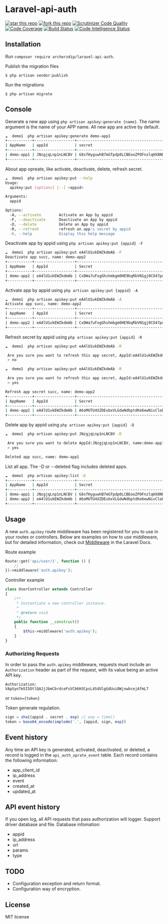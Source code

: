 # Laravel-api-auth

[![star this repo](http://githubbadges.com/star.svg?user=ArcherZdip&repo=laravel-api-auth&style=default)](https://github.com/ArcherZdip/laravel-api-auth)
[![fork this repo](http://githubbadges.com/fork.svg?user=ArcherZdip&repo=laravel-api-auth&style=default)](https://github.com/ArcherZdip/laravel-api-auth/fork)
[![Scrutinizer Code Quality](https://scrutinizer-ci.com/g/ArcherZdip/laravel-api-auth/badges/quality-score.png?b=master)](https://scrutinizer-ci.com/g/ArcherZdip/laravel-api-auth/?branch=master)
[![Code Coverage](https://scrutinizer-ci.com/g/ArcherZdip/laravel-api-auth/badges/coverage.png?b=master)](https://scrutinizer-ci.com/g/ArcherZdip/laravel-api-auth/?branch=master)
[![Build Status](https://scrutinizer-ci.com/g/ArcherZdip/laravel-api-auth/badges/build.png?b=master)](https://scrutinizer-ci.com/g/ArcherZdip/laravel-api-auth/build-status/master)
[![Code Intelligence Status](https://scrutinizer-ci.com/g/ArcherZdip/laravel-api-auth/badges/code-intelligence.svg?b=master)](https://scrutinizer-ci.com/code-intelligence)

## Installation
Run `composer require archerzdip/laravel-api-auth`.

Publish the migration files

    $ php artisan vendor:publish

Run the migrations

    $ php artisan migrate

## Console
Generate a new app using `php artisan apikey:generate {name}`. The name argument is the name of your APP name.  All new app are active by default.
 ```bash
☁  demo1  php artisan apikey:generate demo-app1
+-----------+------------------+------------------------------------------------------------------+---------------------+
| AppName   | appId            | secret                                                           | CreateAt            |
+-----------+------------------+------------------------------------------------------------------+---------------------+
| demo-app1 | JNzgjqLnp1nLNCBV | G8sfHyguwhB7mGTpdp0LCBEooZPOFnzlqHX8NRCZSG7miWwPRihNw4vsmcSeYChq | 2019-08-16 06:50:08 |
+-----------+------------------+------------------------------------------------------------------+---------------------+

```

About app opreate, like activate, deactivate, delete, refresh secret.

```bash
☁  demo1  php artisan apikey:put --help        
Usage:
  apikey:put [options] [--] <appid>

Arguments:
  appid                 

Options:
  -A, --activate        Activate an App by appid
  -F, --deactivate      Deactivate an App by appid
  -D, --delete          Delete an App by appid
  -R, --refresh         refresh an app's secret by appid
  -h, --help            Display this help message
```

Deactivate app by appid using `php artisan apikey:put {appid} -F`

```bash
☁  demo1  php artisan apikey:put eA4lU1ukEWZkdmAb -F
Deactivate app succ, name: demo-app2
+-----------+------------------+------------------------------------------------------------------+-------------+---------------------+
| AppName   | AppId            | Secret                                                           | Status      | CreateAt            |
+-----------+------------------+------------------------------------------------------------------+-------------+---------------------+
| demo-app2 | eA4lU1ukEWZkdmAb | CxDWa7uFxgGhshmbgm0HE9bqRbVN1gj0CO47pdwZzXpWhfuebvULfUwmnCPK59ph | deactivated | 2019-08-16 06:59:06 |
+-----------+------------------+------------------------------------------------------------------+-------------+---------------------+

```

Activate app by appid using `php artisan apikey:put {appid} -A`

```bash
☁  demo1  php artisan apikey:put eA4lU1ukEWZkdmAb -A
Activate app succ, name: demo-app2
+-----------+------------------+------------------------------------------------------------------+--------+---------------------+
| AppName   | AppId            | Secret                                                           | Status | CreateAt            |
+-----------+------------------+------------------------------------------------------------------+--------+---------------------+
| demo-app2 | eA4lU1ukEWZkdmAb | CxDWa7uFxgGhshmbgm0HE9bqRbVN1gj0CO47pdwZzXpWhfuebvULfUwmnCPK59ph | active | 2019-08-16 06:59:06 |
+-----------+------------------+------------------------------------------------------------------+--------+---------------------+
```

Refresh secret by appid using `php artisan apikey:put {appid} -R`
```bash
☁  demo1  php artisan apikey:put eA4lU1ukEWZkdmAb -R

 Are you sure you want to refresh this app secret, AppId:eA4lU1ukEWZkdmAb, name:demo-app2 ? (yes/no) [no]:
 > no 

☁  demo1  php artisan apikey:put eA4lU1ukEWZkdmAb -R

 Are you sure you want to refresh this app secret, AppId:eA4lU1ukEWZkdmAb, name:demo-app2 ? (yes/no) [no]:
 > yes

Refresh app secret succ, name: demo-app2
+-----------+------------------+------------------------------------------------------------------+--------+---------------------+
| AppName   | AppId            | Secret                                                           | Status | CreateAt            |
+-----------+------------------+------------------------------------------------------------------+--------+---------------------+
| demo-app2 | eA4lU1ukEWZkdmAb | A6oMUTU4XZDExbxVLGdwNdbptdKe6ewNivCloDXsRTYGTQfjCZVqMQUeiq651Zq0 | active | 2019-08-16 06:59:06 |
+-----------+------------------+------------------------------------------------------------------+--------+---------------------+

```

Delete app by appid using `php artisan apikey:put {appid} -D`

```bash
☁  demo1  php artisan apikey:put JNzgjqLnp1nLNCBV -D

 Are you sure you want to delete AppId:JNzgjqLnp1nLNCBV, name:demo-app1 ? (yes/no) [no]:
 > yes

Deleted app succ, name: demo-app1
```

List all app. The -D or --deleted flag includes deleted apps.
```bash
☁  demo1  php artisan apikey:list -D
+-----------+------------------+------------------------------------------------------------------+---------+---------------------+
| AppName   | AppId            | Secret                                                           | Status  | CreateAt            |
+-----------+------------------+------------------------------------------------------------------+---------+---------------------+
| demo-app1 | JNzgjqLnp1nLNCBV | G8sfHyguwhB7mGTpdp0LCBEooZPOFnzlqHX8NRCZSG7miWwPRihNw4vsmcSeYChq | deleted | 2019-08-16 06:50:08 |
| demo-app2 | eA4lU1ukEWZkdmAb | A6oMUTU4XZDExbxVLGdwNdbptdKe6ewNivCloDXsRTYGTQfjCZVqMQUeiq651Zq0 | active  | 2019-08-16 06:59:06 |
+-----------+------------------+------------------------------------------------------------------+---------+---------------------+

```
## Usage
A new `auth.apikey` route middleware has been registered for you to use in your routes or controllers.  Below are examples on how to use middleware, but for detailed information, check out [Middleware](https://laravel.com/docs/middleware) in the Laravel Docs.

Route example

```php
Route::get('api/user/1', function () {
    //
})->middleware('auth.apikey');

```

Controller example

```php
class UserController extends Controller
{
    /**
     * Instantiate a new controller instance.
     *
     * @return void
     */
    public function __construct()
    {
        $this->middleware('auth.apikey');
    }
}
```

### Authorizing Requests

In order to pass the `auth.apikey` middleware, requests must include an `Authorization` header as part of the request, with its value being an active API key.

    Authorization: VApUyoTm5I5DtlQAJjJbmCbrdceFsVCb6H3CpsL4SdUlgGdUui8WjxwbcejAfmL7  

or `token={token}`       

Token generate regulation.  
```php
sign = sha1(appid . secret . exp) // exp = time()
token = base64_encode(implode('.', [appid, sign, exp])
```
                                                                                                                                                                                                                                                                                                                                                                                                                                                          
## Event history
Any time an API key is generated, activated, deactivated, or deleted, a record is logged in the `api_auth_oprate_event` table.  Each record contains the following information:
* app_client_id
* ip_address
* event
* created_at
* updated_at

## API event history
If you open log, all API requests that pass authorization will logger.
Support driver database and file.
Database infomation:
* appid
* ip_address
* url
* params
* type

## TODO
- Configuration exception and return format.
- Configuration way of encryption.

## License
MIT license